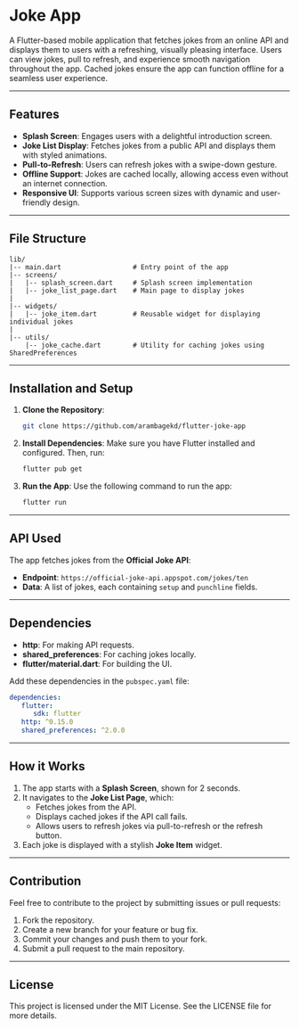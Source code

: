 # Joke App

A Flutter-based mobile application that fetches jokes from an online API and displays them to users with a refreshing, visually pleasing interface. Users can view jokes, pull to refresh, and experience smooth navigation throughout the app. Cached jokes ensure the app can function offline for a seamless user experience.

---

## Features

- **Splash Screen**: Engages users with a delightful introduction screen.
- **Joke List Display**: Fetches jokes from a public API and displays them with styled animations.
- **Pull-to-Refresh**: Users can refresh jokes with a swipe-down gesture.
- **Offline Support**: Jokes are cached locally, allowing access even without an internet connection.
- **Responsive UI**: Supports various screen sizes with dynamic and user-friendly design.

---

## File Structure

```
lib/
|-- main.dart                  # Entry point of the app
|-- screens/
|   |-- splash_screen.dart     # Splash screen implementation
|   |-- joke_list_page.dart    # Main page to display jokes
|
|-- widgets/
|   |-- joke_item.dart         # Reusable widget for displaying individual jokes
|
|-- utils/
    |-- joke_cache.dart        # Utility for caching jokes using SharedPreferences
```

---

## Installation and Setup

1. **Clone the Repository**:
   ```bash
   git clone https://github.com/arambagekd/flutter-joke-app
   ```

2. **Install Dependencies**:
   Make sure you have Flutter installed and configured. Then, run:
   ```bash
   flutter pub get
   ```

3. **Run the App**:
   Use the following command to run the app:
   ```bash
   flutter run
   ```

---

## API Used

The app fetches jokes from the **Official Joke API**:
- **Endpoint**: `https://official-joke-api.appspot.com/jokes/ten`
- **Data**: A list of jokes, each containing `setup` and `punchline` fields.

---

## Dependencies

- **http**: For making API requests.
- **shared_preferences**: For caching jokes locally.
- **flutter/material.dart**: For building the UI.

Add these dependencies in the `pubspec.yaml` file:
```yaml
dependencies:
   flutter:
      sdk: flutter
   http: ^0.15.0
   shared_preferences: ^2.0.0
```

---

## How it Works

1. The app starts with a **Splash Screen**, shown for 2 seconds.
2. It navigates to the **Joke List Page**, which:
   - Fetches jokes from the API.
   - Displays cached jokes if the API call fails.
   - Allows users to refresh jokes via pull-to-refresh or the refresh button.
3. Each joke is displayed with a stylish **Joke Item** widget.

---


## Contribution

Feel free to contribute to the project by submitting issues or pull requests:

1. Fork the repository.
2. Create a new branch for your feature or bug fix.
3. Commit your changes and push them to your fork.
4. Submit a pull request to the main repository.

---

## License

This project is licensed under the MIT License. See the LICENSE file for more details.

